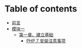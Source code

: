 # Table of contents

* [前言](README.md)
* [模块一](mo-kuai-yi/README.md)
  * [第一章、建立基础](mo-kuai-yi/di-yi-zhang-jian-li-ji-chu/README.md)
    * [PHP 7 安装注意事项](mo-kuai-yi/di-yi-zhang-jian-li-ji-chu/php-7-an-zhuang-zhu-yi-shi-xiang.md)

